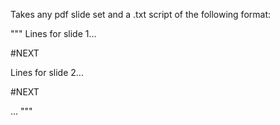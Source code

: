 Takes any pdf slide set and a .txt script of the following format:

"""
Lines for slide 1...

#NEXT

Lines for slide 2...

#NEXT

...
"""
